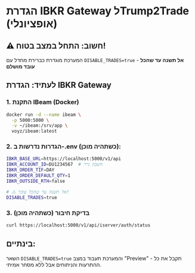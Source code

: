 # הגדרת IBKR Gateway לTrump2Trade (אופציונלי)

## ⚠️ חשוב: התחל במצב בטוח!
המערכת מוגדרת כברירת מחדל עם `DISABLE_TRADES=true` - **אל תשנה עד שהכל עובד מושלם**

## לעתיד: הגדרת IBKR Gateway

### 1. התקנת IBeam (Docker)
```bash
docker run -d --name ibeam \
  -p 5000:5000 \
  -v ~/ibeam:/srv/app \
  voyz/ibeam:latest
```

### 2. הגדרות נדרשות ב-.env (כשתהיה מוכן):
```bash
IBKR_BASE_URL=https://localhost:5000/v1/api
IBKR_ACCOUNT_ID=DU1234567  # חשבון נייר
IBKR_ORDER_TIF=DAY
IBKR_ORDER_DEFAULT_QTY=1
IBKR_OUTSIDE_RTH=false

# ⚠️ אל תשנה עד שהכל עובד!
DISABLE_TRADES=true
```

### 3. בדיקת חיבור (כשתהיה מוכן)
```bash
curl https://localhost:5000/v1/api/iserver/auth/status
```

## בינתיים:
השאר `DISABLE_TRADES=true` והמערכת תעבוד במצב "Preview" - תקבל את כל ההתרעות והניתוחים אבל ללא מסחר אמיתי.